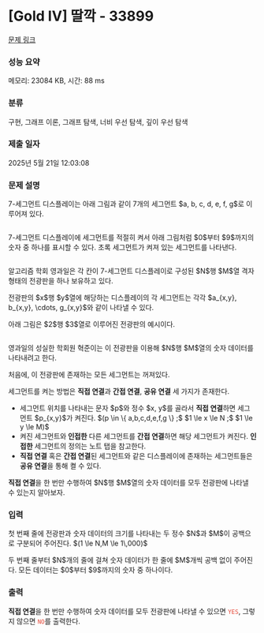 # [Gold IV] 딸깍 - 33899 

[문제 링크](https://www.acmicpc.net/problem/33899) 

### 성능 요약

메모리: 23084 KB, 시간: 88 ms

### 분류

구현, 그래프 이론, 그래프 탐색, 너비 우선 탐색, 깊이 우선 탐색

### 제출 일자

2025년 5월 21일 12:03:08

### 문제 설명

<p>7-세그먼트 디스플레이는 아래 그림과 같이 7개의 세그먼트 $a, b, c, d, e, f, g$로 이루어져 있다.</p>

<p style="text-align: center;"><img alt="" src=""></p>

<p>7-세그먼트 디스플레이에 세그먼트를 적절히 켜서 아래 그림처럼 $0$부터 $9$까지의 숫자 중 하나를 표시할 수 있다. 초록 세그먼트가 켜져 있는 세그먼트를 나타낸다.</p>

<p style="text-align: center;"><img alt="" src=""></p>

<p>알고리즘 학회 영과일은 각 칸이 7-세그먼트 디스플레이로 구성된 $N$행 $M$열 격자 형태의 전광판을 하나 보유하고 있다.</p>

<p>전광판의 $x$행 $y$열에 해당하는 디스플레이의 각 세그먼트는 각각 $a_{x,y}, b_{x,y}, \cdots, g_{x,y}$와 같이 나타낼 수 있다.</p>

<p>아래 그림은 $2$행 $3$열로 이루어진 전광판의 예시이다.</p>

<p style="text-align: center;"><img alt="" src=""></p>

<p>영과일의 성실한 학회원 혁준이는 이 전광판을 이용해 $N$행 $M$열의 숫자 데이터를 나타내려고 한다.</p>

<p>처음에, 이 전광판에 존재하는 모든 세그먼트는 꺼져있다.</p>

<p>세그먼트를 켜는 방법은 <strong>직접 연결</strong>과 <strong>간접 연결</strong>, <strong>공유 연결</strong> 세 가지가 존재한다.</p>

<ul>
	<li>세그먼트 위치를 나타내는 문자 $p$와 정수 $x, y$를 골라서 <strong>직접 연결</strong>하면 세그먼트 $p_{x,y}$가 켜진다. $(p \in \{ a,b,c,d,e,f,g \} ;$ $1 \le x \le N ;$ $1 \le y \le M)$</li>
	<li>켜진 세그먼트와<strong> 인접한</strong> 다른 세그먼트를 <strong>간접 연결</strong>하면 해당 세그먼트가 켜진다. <strong>인접한</strong> 세그먼트의 정의는 노트 탭을 참고한다.</li>
	<li><strong>직접 연결</strong> 혹은 <strong>간접 연결</strong>된 세그먼트와 같은 디스플레이에 존재하는 세그먼트들은 <strong>공유 연결</strong>을 통해 켤 수 있다.</li>
</ul>

<p><strong>직접 연결</strong>을 한 번만 수행하여 $N$행 $M$열의 숫자 데이터를 모두 전광판에 나타낼 수 있는지 알아보자.</p>

### 입력 

 <p>첫 번째 줄에 전광판과 숫자 데이터의 크기를 나타내는 두 정수 $N$과 $M$이 공백으로 구분되어 주어진다. $(1 \le N,M \le 1\,000)$</p>

<p>두 번째 줄부터 $N$개의 줄에 걸쳐 숫자 데이터가 한 줄에 $M$개씩 공백 없이 주어진다. 모든 데이터는 $0$부터 $9$까지의 숫자 중 하나이다.</p>

### 출력 

 <p><strong>직접 연결</strong>을 한 번만 수행하여 숫자 데이터를 모두 전광판에 나타낼 수 있으면 <span style="color:#e74c3c;"><code>YES</code></span>, 그렇지 않으면 <span style="color:#e74c3c;"><code>NO</code></span>를 출력한다.</p>

